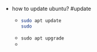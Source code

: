 - how to update ubuntu? #update
	- ```sh
	  sudo apt update
	  sudo 
	  ```
	- `sudo apt upgrade`
	-